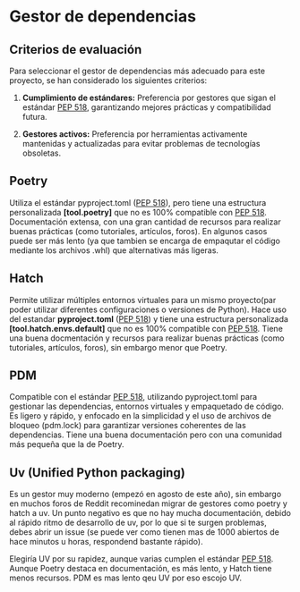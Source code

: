 # Gestor de dependencias

## Criterios de evaluación
Para seleccionar el gestor de dependencias más adecuado para este proyecto, se han considerado los siguientes criterios:

1. **Cumplimiento de estándares:** Preferencia por gestores que sigan el estándar [PEP 518](https://peps.python.org/pep-0518/), garantizando mejores prácticas y compatibilidad futura.

2. **Gestores activos:** Preferencia por herramientas activamente mantenidas y actualizadas para evitar problemas de tecnologías obsoletas.


## Poetry

Utiliza el estándar pyproject.toml ([PEP 518](https://peps.python.org/pep-0518/)), pero tiene una estructura personalizada **[tool.poetry]** que no es 100% compatible con  [PEP 518](https://peps.python.org/pep-0518/).
Documentación extensa, con una gran cantidad de recursos para realizar buenas prácticas (como tutoriales, artículos, foros).
En algunos casos puede ser más lento (ya que tambien se encarga de empaqutar el código mediante los archivos .whl) que alternativas más ligeras.


## Hatch

Permite utilizar múltiples entornos virtuales para un mismo proyecto(par poder utilizar diferentes configuraciones o versiones de Python).
Hace uso del estandar **pyproject.toml** ([PEP 518](https://peps.python.org/pep-0518/)) y tiene una estructura personalizada **[tool.hatch.envs.default]** que no es 100% compatible con [PEP 518](https://peps.python.org/pep-0518/).
Tiene una buena docmentación y recursos para realizar buenas prácticas (como tutoriales, artículos, foros), sin embargo menor que Poetry.


## PDM

Compatible con el estándar [PEP 518](https://peps.python.org/pep-0518/), utilizando pyproject.toml para gestionar las dependencias, entornos virtuales y empaquetado de código.
Es ligero y rápido, y enfocado en la simplicidad y el uso de archivos de bloqueo (pdm.lock) para garantizar versiones coherentes de las dependencias.
Tiene una buena documentación pero con una comunidad más pequeña que la de Poetry.

## Uv (Unified Python packaging)

Es un gestor muy moderno (empezó en agosto de este año), sin embargo en muchos foros de Reddit recominedan migrar de gestores como poetry y hatch a uv.
Un punto negativo es que no hay mucha documentación, debido al rápido ritmo de desarrollo de uv, por lo que si te surgen problemas, debes abrir un issue 
(se puede ver como tienen mas de 1000 abiertos de hace minutos u horas, respondend bastante rápido).



Elegiría UV por su rapidez, aunque varias cumplen el estándar [PEP 518](https://peps.python.org/pep-0518/). Aunque Poetry destaca en documentación, es más lento, y Hatch tiene menos recursos. PDM es mas lento qeu UV por eso escojo UV.

